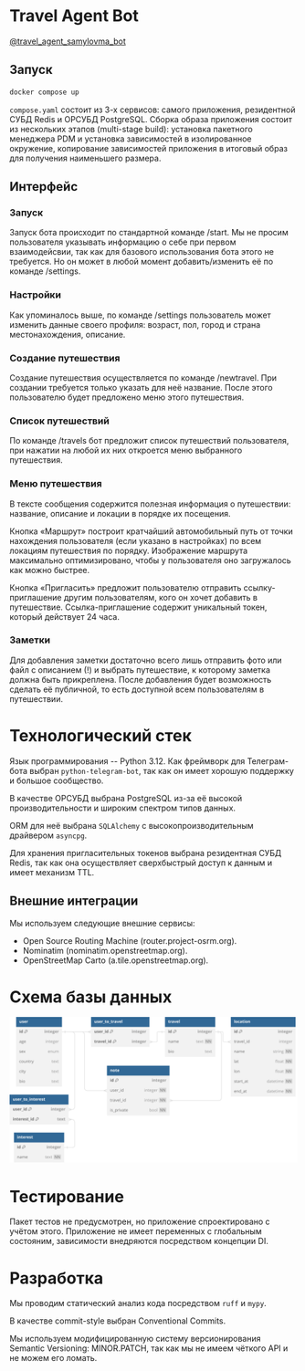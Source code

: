 # Travel Agent Bot

[@travel_agent_samylovma_bot](https://t.me/travel_agent_samylovma_bot)

## Запуск

```sh
docker compose up
```

`compose.yaml` состоит из 3-х сервисов: самого приложения, резидентной
СУБД Redis и ОРСУБД PostgreSQL. Сборка образа приложения состоит из
нескольких этапов (multi-stage build): установка пакетного менеджера PDM
и установка зависимостей в изолированное окружение, копирование
зависимостей приложения в итоговый образ для получения наименьшего размера.



## Интерфейс

### Запуск

Запуск бота происходит по стандартной команде /start. Мы не просим
пользователя указывать информацию о себе при первом взаимодейсвии, так
как для базового использования бота этого не требуется. Но он может в
любой момент добавить/изменить её по команде /settings.


### Настройки

Как упоминалось выше, по команде /settings пользователь может изменить
данные своего профиля: возраст, пол, город и страна местонахождения, описание.


### Создание путешествия

Создание путешествия осуществляется по команде /newtravel. При создании
требуется только указать для неё название. После этого пользователю
будет предложено меню этого путешествия.


### Список путешествий

По команде /travels бот предложит список путешествий пользователя,
при нажатии на любой их них откроется меню выбранного путешествия.


### Меню путешествия

В тексте сообщения содержится полезная информация о путешествии:
название, описание и локации в порядке их посещения.

Кнопка «Маршрут» построит кратчайший автомобильный путь от точки нахождения
пользователя (если указано в настройках) по всем локациям путешествия по порядку.
Изображение маршрута максимально оптимизировано, чтобы у пользователя
оно загружалось как можно быстрее.

Кнопка «Пригласить» предложит пользователю отправить ссылку-приглашение
другим пользователям, кого он хочет добавить в путешествие.
Ссылка-приглашение содержит уникальный токен, который действует 24 часа.


### Заметки

Для добавления заметки достаточно всего лишь отправить фото или файл с
описанием (!) и выбрать путешествие, к которому заметка должна быть прикреплена.
После добавления будет возможность сделать её публичной, то
есть доступной всем пользователям в путешествии.



# Технологический стек

Язык программирования -- Python 3.12.
Как фреймворк для Телеграм-бота выбран `python-telegram-bot`, так как он имеет хорошую поддержку и большое сообщество.

В качестве ОРСУБД выбрана PostgreSQL из-за её высокой производительности и широким спектром типов данных.

ORM для неё выбрана `SQLAlchemy` с высокопроизводительным драйвером `asyncpg`.

Для хранения пригласительных токенов выбрана резидентная СУБД Redis,
так как она осуществляет сверхбыстрый доступ к данным и имеет механизм TTL.


## Внешние интеграции

Мы используем следующие внешние сервисы:

* Open Source Routing Machine (router.project-osrm.org).
* Nominatim (nominatim.openstreetmap.org).
* OpenStreetMap Carto (a.tile.openstreetmap.org).


# Схема базы данных

![Database Schema](./db_schema.svg)


# Тестирование

Пакет тестов не предусмотрен, но приложение спроектировано с учётом этого.
Приложение не имеет переменных с глобальным состояним, зависимости внедряются посредством концепции DI.


# Разработка

Мы проводим статический анализ кода посредством `ruff` и `mypy`.

В качестве commit-style выбран Conventional Commits.

Мы используем модифицированную систему версионирования Semantic Versioning:
MINOR.PATCH, так как мы не имеем чёткого API и не можем его ломать.
